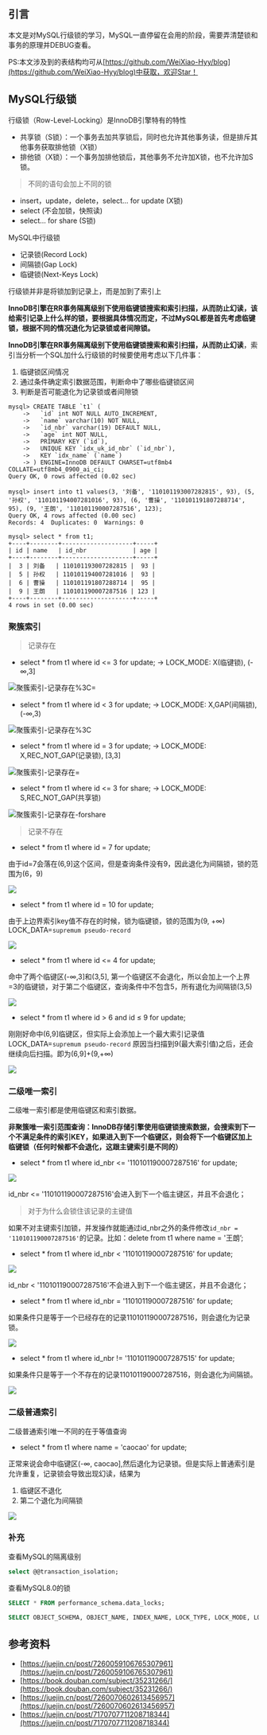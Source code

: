 ## 引言

本文是对MySQL行级锁的学习，MySQL一直停留在会用的阶段，需要弄清楚锁和事务的原理并DEBUG查看。

PS:本文涉及到的表结构均可从[https://github.com/WeiXiao-Hyy/blog](https://github.com/WeiXiao-Hyy/blog)中获取，欢迎Star！

## MySQL行级锁

行级锁（Row-Level-Locking）是InnoDB引擎特有的特性

- 共享锁（S锁）：一个事务去加共享锁后，同时也允许其他事务读，但是排斥其他事务获取排他锁（X锁）
- 排他锁（X锁）：一个事务加排他锁后，其他事务不允许加X锁，也不允许加S锁。

> 不同的语句会加上不同的锁
>
- insert，update，delete，select… for update (X锁)
- select (不会加锁，快照读)
- select… for share (S锁)

MySQL中行级锁

- 记录锁(Record Lock)
- 间隔锁(Gap Lock)
- 临键锁(Next-Keys Lock)

行级锁并非是将锁加到记录上，而是加到了索引上

**InnoDB引擎在RR事务隔离级别下使用临键锁搜索和索引扫描，从而防止幻读，该给索引记录上什么样的锁，要根据具体情况而定，不过MySQL都是首先考虑临键锁，根据不同的情况退化为记录锁或者间隙锁。**

**InnoDB引擎在RR事务隔离级别下使用临键锁搜索和索引扫描，从而防止幻读**，索引当分析一个SQL加什么行级锁的时候要使用考虑以下几件事：

1. 临键锁区间情况
2. 通过条件确定索引数据范围，判断命中了哪些临键锁区间
3. 判断是否可能退化为记录锁或者间隙锁

```text
mysql> CREATE TABLE `t1` (
    ->   `id` int NOT NULL AUTO_INCREMENT,
    ->   `name` varchar(10) NOT NULL,
    ->   `id_nbr` varchar(19) DEFAULT NULL,
    ->   `age` int NOT NULL,
    ->   PRIMARY KEY (`id`),
    ->   UNIQUE KEY `idx_uk_id_nbr` (`id_nbr`),
    ->   KEY `idx_name` (`name`)
    -> ) ENGINE=InnoDB DEFAULT CHARSET=utf8mb4 COLLATE=utf8mb4_0900_ai_ci;
Query OK, 0 rows affected (0.02 sec)

mysql> insert into t1 values(3, '刘备', '110101193007282815', 93), (5, '孙权', '110101194007281016', 93), (6, '曹操', '110101191807288714', 95), (9, '王朗', '110101190007287516', 123);
Query OK, 4 rows affected (0.00 sec)
Records: 4  Duplicates: 0  Warnings: 0

mysql> select * from t1;
+----+--------+--------------------+-----+
| id | name   | id_nbr             | age |
+----+--------+--------------------+-----+
|  3 | 刘备   | 110101193007282815 |  93 |
|  5 | 孙权   | 110101194007281016 |  93 |
|  6 | 曹操   | 110101191807288714 |  95 |
|  9 | 王朗   | 110101190007287516 | 123 |
+----+--------+--------------------+-----+
4 rows in set (0.00 sec)
```

### 聚簇索引

> 记录存在
>

- select * from t1 where id <= 3 for update; -> LOCK_MODE: X(临键锁), (-∞,3]

![聚簇索引-记录存在%3C=](./imgs/聚簇索引-记录存在%3C=.png)

- select * from t1 where id < 3 for update; -> LOCK_MODE: X,GAP(间隔锁), (-∞,3)

![聚簇索引-记录存在%3C](./imgs/聚簇索引-记录存在%3C.png)

- select * from t1 where id = 3 for update; -> LOCK_MODE: X,REC_NOT_GAP(记录锁), [3,3]

![聚簇索引-记录存在=](./imgs/聚簇索引-记录存在=.png)

- select * from t1 where id <= 3 for share; -> LOCK_MODE: S,REC_NOT_GAP(共享锁)

![聚簇索引-记录存在-forshare](./imgs/聚簇索引-记录存在-forshare.png)

> 记录不存在
>
- select * from t1 where id = 7 for update;

由于id=7会落在(6,9]这个区间，但是查询条件没有9，因此退化为间隔锁，锁的范围为(6，9)

![](./imgs/聚簇索引-记录不存在1.png)

- select * from t1 where id = 10 for update;

由于上边界索引key值不存在的时候，锁为临键锁，锁的范围为(9, +∞) LOCK_DATA=`supremum pseudo-record`

![](./imgs/聚簇索引-记录不存在2.png)

- select * from t1 where id <= 4 for update;

命中了两个临键区(-∞,3]和(3,5], 第一个临键区不会退化，所以会加上一个上界=3的临键锁，对于第二个临键区，查询条件中不包含5，所有退化为间隔锁(3,5)

![](./imgs/聚簇索引-记录不存在3.png)

- select * from t1 where id > 6 and id ≤ 9 for update;

刚刚好命中(6,9]临键区，但实际上会添加上一个最大索引记录值LOCK_DATA=`supremum pseudo-record` 原因当扫描到9(最大索引值)之后，还会继续向后扫描。即为(6,9]+(9,+∞)

![](./imgs/聚簇索引-记录不存在4.png)

### 二级唯一索引

二级唯一索引都是使用临键区和索引数据。

**非聚簇唯一索引范围查询：InnoDB存储引擎使用临键锁搜索数据，会搜索到下一个不满足条件的索引KEY，如果进入到下一个临键区，则会将下一个临键区加上临键锁（任何时候都不会退化，这跟主键索引是不同的）**

- select * from t1 where id_nbr <= '110101190007287516' for update;

![](./imgs/二级唯一索引%3C=.png)

id_nbr <= '110101190007287516'会进入到下一个临主键区，并且不会退化；

> 对于为什么会锁住该记录的主键值
>

如果不对主键索引加锁，并发操作就能通过id_nbr之外的条件修改`id_nbr = '110101190007287516'`的记录。比如：delete from t1 where name = '王朗’;

- select * from t1 where id_nbr < '110101190007287516' for update;

![](./imgs/二级唯一索引%3C.png)

id_nbr < '110101190007287516'不会进入到下一个临主键区，并且不会退化；

- select * from t1 where id_nbr = '110101190007287516' for update;

如果条件只是等于一个已经存在的记录110101190007287516，则会退化为记录锁。

![](./imgs/二级唯一索引=.png)

- select * from t1 where id_nbr != '110101190007287515' for update;

如果条件只是等于一个不存在的记录110101190007287516，则会退化为间隔锁。

![](./imgs/二级唯一索引!=.png)

### 二级普通索引

二级普通索引唯一不同的在于等值查询

- select * from t1 where name = 'caocao' for update;

正常来说会命中临键区(-∞, caocao],然后退化为记录锁。但是实际上普通索引是允许重复，记录锁会导致出现幻读，结果为

1. 临键区不退化
2. 第二个退化为间隔锁

![](./imgs/二级普通索引=.png)

### 补充

查看MySQL的隔离级别

```sql
select @@transaction_isolation;
```

查看MySQL8.0的锁

```sql
SELECT * FROM performance_schema.data_locks;

SELECT OBJECT_SCHEMA, OBJECT_NAME, INDEX_NAME, LOCK_TYPE, LOCK_MODE, LOCK_STATUS, LOCK_DATA FROM performance_schema.data_locks;
```

## 参考资料

- [https://juejin.cn/post/7260059106765307961](https://juejin.cn/post/7260059106765307961)
- [https://book.douban.com/subject/35231266/](https://book.douban.com/subject/35231266/)
- [https://juejin.cn/post/7260070602613456957](https://juejin.cn/post/7260070602613456957)
- [https://juejin.cn/post/7170707711208718344](https://juejin.cn/post/7170707711208718344)